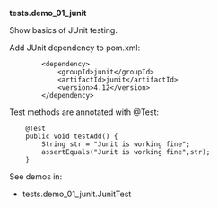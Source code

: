 **tests.demo_01_junit**

Show basics of JUnit testing.

Add JUnit dependency to pom.xml:
```
        <dependency>
            <groupId>junit</groupId>
            <artifactId>junit</artifactId>
            <version>4.12</version>
        </dependency>
```   
     
Test methods are annotated with @Test:
```
    @Test
    public void testAdd() {
        String str = "Junit is working fine";
        assertEquals("Junit is working fine",str);
    }
```

See demos in:
- tests.demo_01_junit.JunitTest
